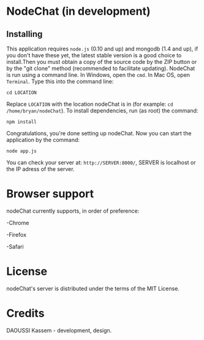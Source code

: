 NodeChat (in development)
=============

Installing
-------

This application requires <code>node.js</code> (0.10 and up) and mongodb (1.4 and up), if you don't have these yet, the latest stable version is a good choice to install.Then you must obtain a copy of the source code by the ZIP button or by the "git clone" method (recommended to facilitate updating).
NodeChat is run using a command line. In Windows, open the <code>cmd</code>. In Mac OS, open <code>Terminal</code>. Type this into the command line:

<code>cd LOCATION</code>

Replace <code>LOCATION</code> with the location nodeChat is in (for example: <code>cd /home/bryan/nodeChat</code>). To install dependencies, run (as root) the command:

<code>npm install</code>

Congratulations, you're done setting up nodeChat. Now you can start the application by the command:

<code>node app.js</code>

You can check your server at: <code>http://SERVER:8000/</code>, SERVER is localhost or the IP adress of the server.

Browser support
===============

nodeChat currently supports, in order of preference:

-Chrome

-Firefox

-Safari


License
========

nodeChat's server is distributed under the terms of the MIT License.

Credits
=======

DAOUSSI Kassem - development, design.
